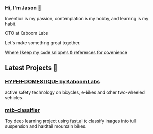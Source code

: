 ### Hi, I'm Jason 👋

Invention is my passion, contemplation is my hobby, and learning is my habit.

CTO at Kaboom Labs

Let's make something great together.

[Where I keep my code snippets & references for covenience](https://tensorturtle.github.io/)

## Latest Projects 🎨

### [HYPER-DOMESTIQUE by Kaboom Labs](https://hyperdomestique.com)
active safety technology on bicycles, e-bikes and other two-wheeled vehicles.

### [mtb-classifier](https://github.com/tensorturtle/mtb-classifier)

Toy deep learning project using [fast.ai](https://github.com/fastai/fastai) to classify images into full suspension and hardtail mountain bikes.


<!--
**neuroquantifier/neuroquantifier** is a ✨ _special_ ✨ repository because its `README.md` (this file) appears on your GitHub profile.

Here are some ideas to get you started:

- 🔭 I’m currently working on ...
- 🌱 I’m currently learning ...
- 👯 I’m looking to collaborate on ...
- 🤔 I’m looking for help with ...
- 💬 Ask me about ...
- 📫 How to reach me: ...
- 😄 Pronouns: ...
- ⚡ Fun fact: ...
-->
